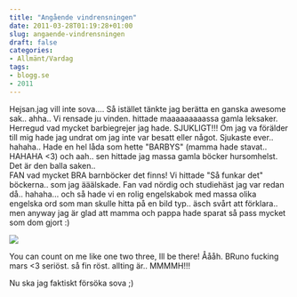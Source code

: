```yaml
---
title: "Angående vindrensningen"
date: 2011-03-28T01:19:28+01:00
slug: angaende-vindrensningen
draft: false
categories:
- Allmänt/Vardag
tags:
- blogg.se
- 2011
---
```

Hejsan.jag vill inte sova.... Så istället tänkte jag berätta en ganska awesome sak.. ahha.. Vi rensade ju vinden. hittade maaaaaaaaassa gamla leksaker. Herregud vad mycket barbiegrejer jag hade. SJUKLIGT!!! Om jag va förälder till mig hade jag undrat om jag inte var besatt eller något. Sjukaste ever.. hahaha.. Hade en hel låda som hette "BARBYS" (mamma hade stavat.. HAHAHA <3) och aah.. sen hittade jag massa gamla böcker hursomhelst. Det är den balla saken..  
FAN vad mycket BRA barnböcker det finns! Vi hittade "Så funkar det" böckerna.. som jag ääälskade. Fan vad nördig och studiehäst jag var redan då.. hahaha... och så hade vi en rolig engelskabok med massa olika engelska ord som man skulle hitta på en bild typ.. äsch svårt att förklara.. men anyway jag är glad att mamma och pappa hade sparat så pass mycket som dom gjort :)  
  
![](/assets/images/blogg.se/funkar_139942885.jpg)  
  
You can count on me like one two three, Ill be there! Åååh. BRuno fucking mars <3 seriöst. så fin röst. allting är.. MMMMH!!!  
  
  
Nu ska jag faktiskt försöka sova ;)
